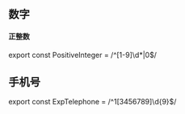 ## 数字

#### 正整数

export const PositiveInteger = /^[1-9]\d\*|0$/

## 手机号

export const ExpTelephone = /^1[3456789]\d{9}$/
